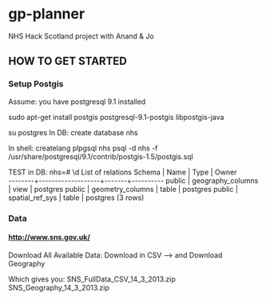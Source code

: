gp-planner
==========

NHS Hack Scotland project with Anand &amp; Jo


## HOW TO GET STARTED

### Setup Postgis

Assume: you have postgresql 9.1 installed

sudo apt-get install postgis postgresql-9.1-postgis libpostgis-java

su postgres
In DB: create database nhs

In shell: 
createlang plpgsql nhs
psql -d nhs -f /usr/share/postgresql/9.1/contrib/postgis-1.5/postgis.sql

TEST in DB:
nhs=# \d
               List of relations
 Schema |       Name        | Type  |  Owner   
--------+-------------------+-------+----------
 public | geography_columns | view  | postgres
 public | geometry_columns  | table | postgres
 public | spatial_ref_sys   | table | postgres
(3 rows)


### Data

#### http://www.sns.gov.uk/
Download All Available Data: Download in CSV --> 
and
Download Geography

Which gives you:
SNS\_FullData\_CSV\_14\_3\_2013.zip
SNS\_Geography\_14\_3\_2013.zip




